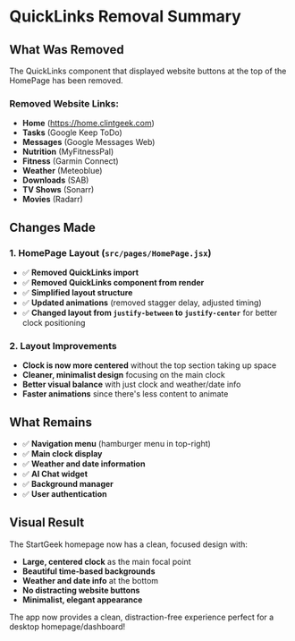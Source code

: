 # QuickLinks Removal Summary

## What Was Removed
The QuickLinks component that displayed website buttons at the top of the HomePage has been removed.

### Removed Website Links:
- **Home** (https://home.clintgeek.com)
- **Tasks** (Google Keep ToDo)
- **Messages** (Google Messages Web)
- **Nutrition** (MyFitnessPal)
- **Fitness** (Garmin Connect)
- **Weather** (Meteoblue)
- **Downloads** (SAB)
- **TV Shows** (Sonarr)
- **Movies** (Radarr)

## Changes Made

### 1. HomePage Layout (`src/pages/HomePage.jsx`)
- ✅ **Removed QuickLinks import**
- ✅ **Removed QuickLinks component from render**
- ✅ **Simplified layout structure**
- ✅ **Updated animations** (removed stagger delay, adjusted timing)
- ✅ **Changed layout from `justify-between` to `justify-center`** for better clock positioning

### 2. Layout Improvements
- **Clock is now more centered** without the top section taking up space
- **Cleaner, minimalist design** focusing on the main clock
- **Better visual balance** with just clock and weather/date info
- **Faster animations** since there's less content to animate

## What Remains
- ✅ **Navigation menu** (hamburger menu in top-right)
- ✅ **Main clock display**
- ✅ **Weather and date information**
- ✅ **AI Chat widget**
- ✅ **Background manager**
- ✅ **User authentication**

## Visual Result
The StartGeek homepage now has a clean, focused design with:
- **Large, centered clock** as the main focal point
- **Beautiful time-based backgrounds**
- **Weather and date info** at the bottom
- **No distracting website buttons**
- **Minimalist, elegant appearance**

The app now provides a clean, distraction-free experience perfect for a desktop homepage/dashboard!